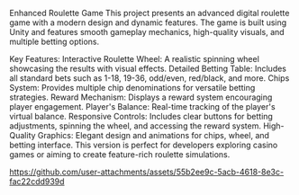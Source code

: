 Enhanced Roulette Game
This project presents an advanced digital roulette game with a modern design and dynamic features. The game is built using Unity and features smooth gameplay mechanics, high-quality visuals, and multiple betting options.

Key Features:
Interactive Roulette Wheel: A realistic spinning wheel showcasing the results with visual effects.
Detailed Betting Table: Includes all standard bets such as 1-18, 19-36, odd/even, red/black, and more.
Chips System: Provides multiple chip denominations for versatile betting strategies.
Reward Mechanism: Displays a reward system encouraging player engagement.
Player's Balance: Real-time tracking of the player's virtual balance.
Responsive Controls: Includes clear buttons for betting adjustments, spinning the wheel, and accessing the reward system.
High-Quality Graphics: Elegant design and animations for chips, wheel, and betting interface.
This version is perfect for developers exploring casino games or aiming to create feature-rich roulette simulations.



https://github.com/user-attachments/assets/55b2ee9c-5acb-4618-8e3c-fac22cdd939d

